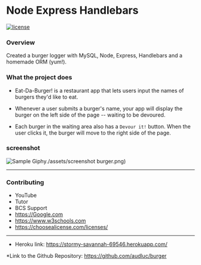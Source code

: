 # Node Express Handlebars

[![license](https://img.shields.io/github/license/DAVFoundation/captain-n3m0.svg?style=flat-square)](https://github.com/DAVFoundation/captain-n3m0/blob/master/LICENSE)

### Overview

Created a burger logger with MySQL, Node, Express, Handlebars and a homemade ORM (yum!). 

### What the project does
* Eat-Da-Burger! is a restaurant app that lets users input the names of burgers they'd like to eat.

* Whenever a user submits a burger's name, your app will display the burger on the left side of the page -- waiting to be devoured.

* Each burger in the waiting area also has a `Devour it!` button. When the user clicks it, the burger will move to the right side of the page.

### screenshot
![Sample Giphy]()./assets/screenshot burger.png)

---
### Contributing 
* YouTube
* Tutor
* BCS Support
* https://Google.com
* https://www.w3schools.com
* https://choosealicense.com/licenses/

----

* Heroku link:  https://stormy-savannah-69546.herokuapp.com/

*Link to the Github Repository: https://github.com/audluc/burger